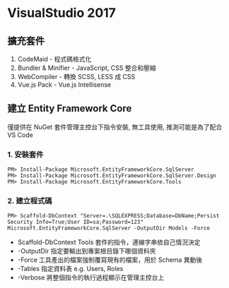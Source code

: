 # VisualStudio 2017

## 擴充套件

1. CodeMaid - 程式碼格式化
2. Bundler & Minifier - JavaScript, CSS 整合和壓縮
3. WebCompiler - 轉換 SCSS, LESS 成 CSS
4. Vue.js Pack - Vue.js Intellisense


## 建立 Entity Framework Core

僅提供在 NuGet 套件管理主控台下指令安裝, 無工具使用, 推測可能是為了配合 VS Code

### 1. 安裝套件
    PM> Install-Package Microsoft.EntityFrameworkCore.SqlServer
    PM> Install-Package Microsoft.EntityFrameworkCore.SqlServer.Design
    PM> Install-Package Microsoft.EntityFrameworkCore.Tools

### 2. 建立程式碼
    PM> Scaffold-DbContext "Server=.\SQLEXPRESS;Database=DbName;Persist Security Info=True;User ID=sa;Password=123"   Microsoft.EntityFrameworkCore.SqlServer -OutputDir Models -Force
* Scaffold-DbContext Tools 套件的指令，連線字串依自己情況決定
* -OutputDir 指定要輸出到專案根目錄下哪個資料夾
* -Force 工具產出的檔案強制覆寫現有的檔案，用於 Schema 異動後
* -Tables 指定資料表 e.g. Users, Roles
* -Verbose 將整個指令的執行過程顯示在管理主控台上
